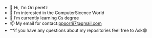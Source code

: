 - 👋 Hi, I’m Ori peretz
- 👀 I’m interested in the ComputerSicence World
- 🌱 I’m currently learning Cs degree
- 📫 My email for contact:ppoorrii7@gmail.com
- **if you have any questions about my repositories feel free to Ask😁

<!---
Ori-peretz1/Ori-peretz1 is a ✨ special ✨ repository because its `README.md` (this file) appears on your GitHub profile.
You can click the Preview link to take a look at your changes.
--->
